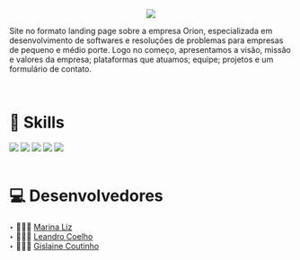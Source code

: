 <div align="center">
 <img src="https://user-images.githubusercontent.com/68068215/185445315-30089410-1bcd-4996-8489-9b4f3535866c.png">
</div>

<p>Site no formato landing page sobre a empresa Orion, especializada em desenvolvimento de softwares e resoluções de problemas para empresas de pequeno e médio porte. Logo no começo, apresentamos a visão, missão e valores da empresa; plataformas que atuamos; equipe; projetos e um formulário de contato. </p>

<br>

# 🚀 Skills
<div align="left">
 <img src="https://img.shields.io/badge/HTML5-E34F26?style=for-the-badge&logo=html5&logoColor=white">
 <img src="https://img.shields.io/badge/CSS3-1572B6?style=for-the-badge&logo=css3&logoColor=white">
 <img src="https://img.shields.io/badge/JavaScript-323330?style=for-the-badge&logo=javascript&logoColor=F7DF1E">
 <img src="https://img.shields.io/badge/Figma-F24E1E?style=for-the-badge&logo=figma&logoColor=white">
 <img src="https://img.shields.io/badge/Adobe%20Photoshop-31A8FF?style=for-the-badge&logo=Adobe%20Photoshop&logoColor=black">
</div>

<br>

# 💻 Desenvolvedores
‣ 🙅🏻‍♀️ [Marina Liz](https://github.com/m-arina)
<br>
‣ 🙅🏻‍♂️ [Leandro Coelho](https://github.com/lean-dro)
<br>
‣ 🙅🏻‍♀️ [Gislaine Coutinho](https://github.com/Gislaine09)

